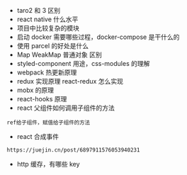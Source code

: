 - taro2 和 3 区别
- react native 什么水平
- 项目中比较复杂的模块
- 启动 docker 需要哪些过程，docker-compose 是干什么的
- 使用 parcel 的好处是什么
- Map WeakMap 普通对象 区别
- styled-component 用途，css-modules 的理解
- webpack 热更新原理
- redux 实现原理 react-redux 怎么实现
- mobx 的原理
- react-hooks 原理
- react 父组件如何调用子组件的方法

```
ref给子组件，赋值给子组件的方法
```

- react 合成事件

```
https://juejin.cn/post/6897911576053940231
```

- http 缓存，有哪些 key
